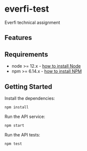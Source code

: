 # everfi-test
Everfi technical assignment

## Features



## Requirements

-   node >= 12.x - [how to install Node](https://nodejs.org/en/download/)
-   npm >= 6.14.x - [how to install NPM](https://www.npmjs.com/get-npm)

## Getting Started

Install the dependencies:

```bash
npm install
```

Run the API service:

```bash
npm start
```

Run the API tests:

```bash
npm test
```
